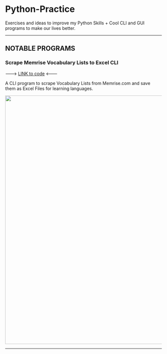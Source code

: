 # Python-Practice
Exercises and ideas to improve my Python Skills + Cool CLI and GUI programs to make our lives better.

---

## NOTABLE PROGRAMS

### Scrape Memrise Vocabulary Lists to Excel CLI
---> [LINK to code](https://github.com/GeroZayas/Python-Practice/blob/main/Extract_Vocab_From_Memrise_Courses_to_Excel.py) <---

A CLI program to scrape Vocabulary Lists from Memrise.com and save them as Excel Files for learning languages.

<img src="https://user-images.githubusercontent.com/77191089/221027161-06db0ee4-bd32-460e-b4ad-01c07f7e58ad.gif" width="800" />


---

